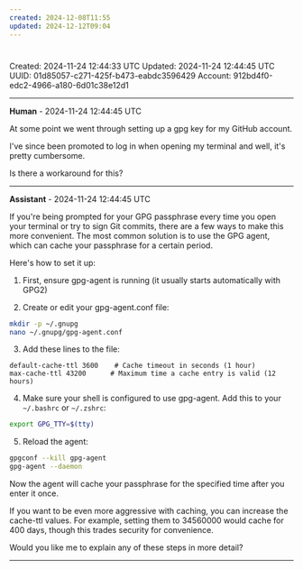 ```yaml
---
created: 2024-12-08T11:55
updated: 2024-12-12T09:04
---
```

# 

Created: 2024-11-24 12:44:33 UTC
Updated: 2024-11-24 12:44:45 UTC
UUID: 01d85057-c271-425f-b473-eabdc3596429
Account: 912bd4f0-edc2-4966-a180-6d01c38e12d1

---

**Human** - 2024-11-24 12:44:45 UTC

At some point we went through setting up a gpg key for my GitHub account. 

I've since been promoted to log in when opening my terminal and well, it's pretty cumbersome. 

Is there a workaround for this?

---

**Assistant** - 2024-11-24 12:44:45 UTC

 If you're being prompted for your GPG passphrase every time you open your terminal or try to sign Git commits, there are a few ways to make this more convenient. The most common solution is to use the GPG agent, which can cache your passphrase for a certain period.

Here's how to set it up:

1. First, ensure gpg-agent is running (it usually starts automatically with GPG2)

2. Create or edit your gpg-agent.conf file:
```bash
mkdir -p ~/.gnupg
nano ~/.gnupg/gpg-agent.conf
```

3. Add these lines to the file:
```
default-cache-ttl 3600    # Cache timeout in seconds (1 hour)
max-cache-ttl 43200      # Maximum time a cache entry is valid (12 hours)
```

4. Make sure your shell is configured to use gpg-agent. Add this to your `~/.bashrc` or `~/.zshrc`:
```bash
export GPG_TTY=$(tty)
```

5. Reload the agent:
```bash
gpgconf --kill gpg-agent
gpg-agent --daemon
```

Now the agent will cache your passphrase for the specified time after you enter it once.

If you want to be even more aggressive with caching, you can increase the cache-ttl values. For example, setting them to 34560000 would cache for 400 days, though this trades security for convenience.

Would you like me to explain any of these steps in more detail?

---

